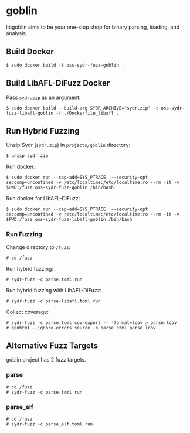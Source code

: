 # goblin

libgoblin aims to be your one-stop shop for binary parsing, loading, and
analysis.

## Build Docker

    $ sudo docker build -t oss-sydr-fuzz-goblin .

## Build LibAFL-DiFuzz Docker

Pass `sydr.zip` as an argument:

    $ sudo docker build --build-arg SYDR_ARCHIVE="sydr.zip" -t oss-sydr-fuzz-libafl-goblin -f ./Dockerfile_libafl .

## Run Hybrid Fuzzing

Unzip Sydr (`sydr.zip`) in `projects/goblin` directory:

    $ unzip sydr.zip

Run docker:

    $ sudo docker run --cap-add=SYS_PTRACE  --security-opt seccomp=unconfined -v /etc/localtime:/etc/localtime:ro --rm -it -v $PWD:/fuzz oss-sydr-fuzz-goblin /bin/bash

Run docker for LibAFL-DiFuzz:

    $ sudo docker run --cap-add=SYS_PTRACE  --security-opt seccomp=unconfined -v /etc/localtime:/etc/localtime:ro --rm -it -v $PWD:/fuzz oss-sydr-fuzz-libafl-goblin /bin/bash

### Run Fuzzing

Change directory to `/fuzz`:

    # cd /fuzz

Run hybrid fuzzing:

    # sydr-fuzz -c parse.toml run

Run hybrid fuzzing with LibAFL-DiFuzz:

    # sydr-fuzz -c parse-libafl.toml run

Collect coverage:

    # sydr-fuzz -c parse.toml cov-export -- -format=lcov > parse.lcov
    # genhtml --ignore-errors source -o parse_html parse.lcov

## Alternative Fuzz Targets

goblin project has 2 fuzz targets.

### parse

    # cd /fuzz
    # sydr-fuzz -c parse.toml run

### parse_elf

    # cd /fuzz
    # sydr-fuzz -c parse_elf.toml run
